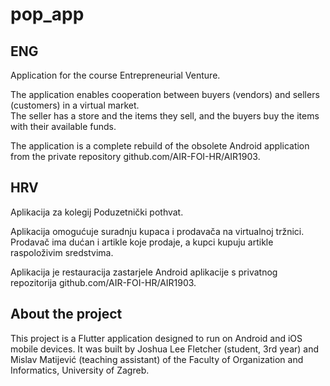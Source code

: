 # pop_app

## ENG
Application for the course Entrepreneurial Venture.

The application enables cooperation between buyers (vendors) and sellers (customers) in a virtual market.  
The seller has a store and the items they sell, and the buyers buy the items with their available funds.

The application is a complete rebuild of the obsolete Android application from the private repository github.com/AIR-FOI-HR/AIR1903.

## HRV
Aplikacija za kolegij Poduzetnički pothvat.

Aplikacija omogućuje suradnju kupaca i prodavača na virtualnoj tržnici.  
Prodavač ima dućan i artikle koje prodaje, a kupci kupuju artikle raspoloživim sredstvima.

Aplikacija je restauracija zastarjele Android aplikacije s privatnog repozitorija github.com/AIR-FOI-HR/AIR1903.

## About the project

This project is a Flutter application designed to run on Android and iOS mobile devices. It was built by Joshua Lee Fletcher (student, 3rd year) and Mislav Matijević (teaching assistant) of the Faculty of Organization and Informatics, University of Zagreb.
